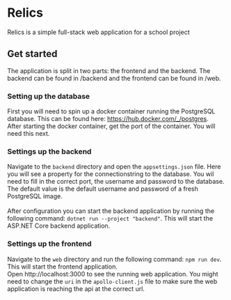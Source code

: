 # Relics
Relics is a simple full-stack web application for a school project

## Get started
The application is split in two parts: the frontend and the backend. The backend can be found in /backend and the frontend can be found in /web.

### Setting up the database
First you will need to spin up a docker container running the PostgreSQL database. This can be found here: https://hub.docker.com/_/postgres.
<br/>After starting the docker container, get the port of the container. You will need this next.

### Settings up the backend
Navigate to the `backend` directory and open the `appsettings.json` file. Here you will see a property for the connectionstring to the database. You wil need to fill in the correct port, the username and password to the database. 
<br/>The default value is the default username and password of a fresh PostgreSQL image.
<br/><br/>
After configuration you can start the backend application by running the following command: `dotnet run --project "backend"`. This will start the ASP.NET Core backend application.

### Settings up the frontend
Navigate to the `web` directory and run the following command: `npm run dev`. This will start the frontend application.
<br/>Open http://localhost:3000 to see the running web application. You might need to change the `uri` in the `apollo-client.js` file to make sure the web application is reaching the api at the correct url.
